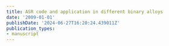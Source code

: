 ```yaml
---
title: ASR code and application in different binary alloys
date: '2009-01-01'
publishDate: '2024-06-27T16:20:24.439011Z'
publication_types:
- manuscript
---
```

